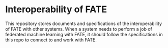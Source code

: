 # Interoperability of FATE

This repository stores documents and specifications of the interoperability of FATE with other systems. When a system needs to perform a job of federated machine learning with FATE, it should follow the specifications in this repo to connect to and work with FATE.


